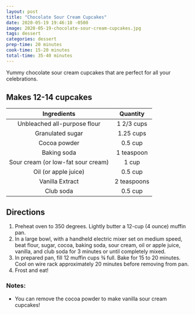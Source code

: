 ```yaml
---
layout: post
title: "Chocolate Sour Cream Cupcakes"
date: 2020-05-19 19:46:18 -0500
image: 2020-05-19-chocolate-sour-cream-cupcakes.jpg
tags: dessert
categories: dessert
prep-time: 20 minutes
cook-time: 15-20 minutes
total-time: 35-40 minutes
---
```


Yummy chocolate sour cream cupcakes that are perfect for all your celebrations.

## Makes 12-14 cupcakes

|             Ingredients            |   Quantity  |
|:----------------------------------:|:-----------:|
|    Unbleached all-purpose flour    |  1 2/3 cups |
|          Granulated sugar          |  1.25 cups  |
|            Cocoa powder            |   0.5 cup   |
|             Baking soda            |  1 teaspoon |
| Sour cream (or low-fat sour cream) |    1 cup    |
|        Oil (or apple juice)        |   0.5 cup   |
|           Vanilla Extract          | 2 teaspoons |
|              Club soda             |   0.5 cup   |

## Directions

1. Preheat oven to 350 degrees. Lightly butter a 12-cup (4 ounce) muffin pan.
2. In a large bowl, with a handheld electric mixer set on medium speed, beat flour, sugar, cocoa, baking soda, sour cream, oil or apple juice, vanilla, and club soda for 3 minutes or until completely mixed.
3. In prepared pan, fill 12 muffin cups ¾ full.  Bake for 15 to 20 minutes. Cool on wire rack approximately 20 minutes before removing from pan.
4. Frost and eat!

### Notes:

* You can remove the cocoa powder to make vanilla sour cream cupcakes!
